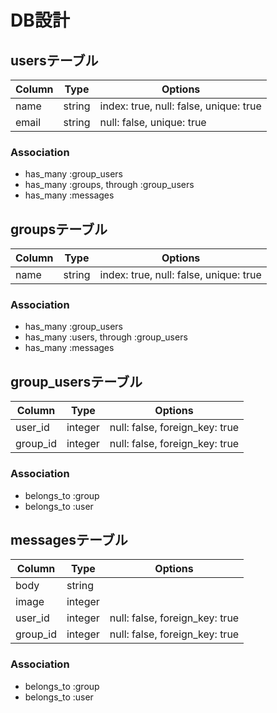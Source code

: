 # DB設計

## usersテーブル
|Column|Type|Options|
|------|----|-------|
|name|string|index: true, null: false, unique: true|
|email|string|null: false, unique: true|

### Association
- has_many :group_users
- has_many :groups, through :group_users
- has_many :messages


## groupsテーブル
|Column|Type|Options|
|------|----|-------|
|name|string|index: true, null: false, unique: true|

### Association
- has_many :group_users
- has_many :users, through :group_users
- has_many :messages


## group_usersテーブル
|Column|Type|Options|
|------|----|-------|
|user_id|integer|null: false, foreign_key: true|
|group_id|integer|null: false, foreign_key: true|

### Association
- belongs_to :group
- belongs_to :user


## messagesテーブル
|Column|Type|Options|
|------|----|-------|
|body|string||
|image|integer||
|user_id|integer|null: false, foreign_key: true|
|group_id|integer|null: false, foreign_key: true|

### Association
- belongs_to :group
- belongs_to :user
